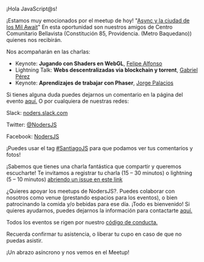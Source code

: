 ¡Hola JavaScript@s!

¡Estamos muy emocionados por el meetup de hoy! "[Async y la ciudad de los Mil Await](https://www.meetup.com/es-ES/NodersJS/events/246702592/)" En esta oportunidad son nuestros amigos de Centro Comunitario Bellavista (Constitución 85, Providencia. (Metro Baquedano)) quienes nos recibirán.

Nos acompañarán en las charlas:

- Keynote: **Jugando con Shaders en WebGL**, [Felipe Alfonso](https://github.com/bitnenfer)
- Lightning Talk: **Webs descentralizadas via blockchain y torrent**, [Gabriel Pérez](https://github.com/Yhozen)
- Keynote: **Aprendizajes de trabajar con Phaser**, [Jorge Palacios](https://github.com/pctroll)

Si tienes alguna duda puedes dejarnos un comentario en la página del evento [aquí.](https://www.meetup.com/es-ES/NodersJS/events/fbgwcpyxcbgb/)
O por cualquiera de nuestras redes:

Slack: [noders.slack.com](noders.slack.com)

Twitter: [@NodersJS](https://twitter.com/NodersJS)

Facebook: [NodersJS](https://www.facebook.com/NodersJS/)

¡Puedes usar el tag [#SantiagoJS](https://twitter.com/hashtag/santiagojs?f=tweets&vertical=default&src=hash) para que podamos ver tus comentarios y fotos!

¡Sabemos que tienes una charla fantástica que compartir y queremos escucharte! Te invitamos a registrar tu charla (15 – 30 minutos) o lightning (5 – 10 minutos) [abriendo un issue en este link](https://github.com/Noders/Meetups/issues/new)

¿Quieres apoyar los meetups de NodersJS?. Puedes colaborar con nosotros como venue (prestando espacios para los eventos), o bien patrocinando la comida y/o bebidas para ese día. ¡Todo es bienvenido! Si quieres ayudarnos, puedes dejarnos la información para contactarte [aquí.](https://github.com/Noders/Meetups/issues/new)

Todos los eventos se rigen por nuestro [código de conducta.](https://github.com/Noders/code_of_conduct)

Recuerda confirmar tu asistencia, o liberar tu cupo en caso de que no puedas asistir.

¡Un abrazo asíncrono y nos vemos en el Meetup!
